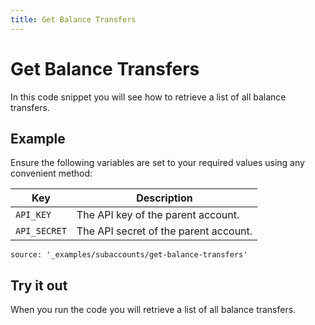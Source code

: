 ```yaml
---
title: Get Balance Transfers
---
```


# Get Balance Transfers

In this code snippet you will see how to retrieve a list of all balance transfers.

## Example

Ensure the following variables are set to your required values using any convenient method:

Key | Description
-- | --
`API_KEY` | The API key of the parent account.
`API_SECRET` | The API secret of the parent account.

```code_snippets
source: '_examples/subaccounts/get-balance-transfers'
```

## Try it out

When you run the code you will retrieve a list of all balance transfers.

